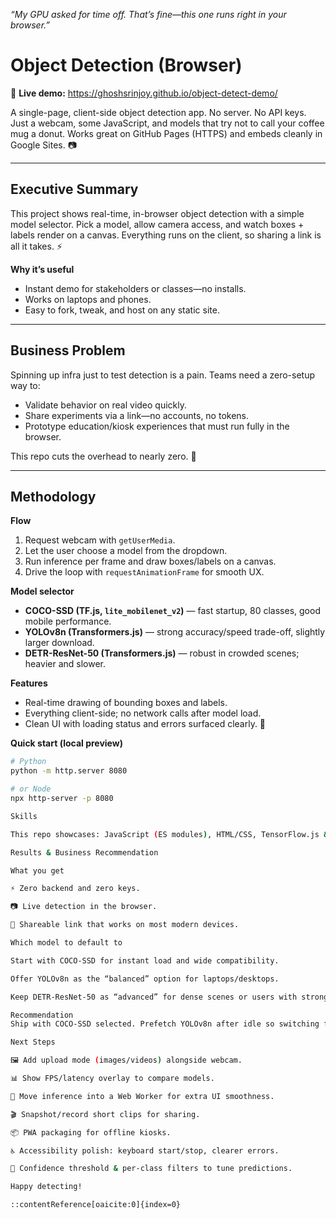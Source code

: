*“My GPU asked for time off. That’s fine—this one runs right in your browser.”*

# Object Detection (Browser)

🔗 **Live demo:** https://ghoshsrinjoy.github.io/object-detect-demo/

A single-page, client-side object detection app. No server. No API keys. Just a webcam, some JavaScript, and models that try not to call your coffee mug a donut. Works great on GitHub Pages (HTTPS) and embeds cleanly in Google Sites. 📷

---

## Executive Summary

This project shows real-time, in-browser object detection with a simple model selector. Pick a model, allow camera access, and watch boxes + labels render on a canvas. Everything runs on the client, so sharing a link is all it takes. ⚡

**Why it’s useful**
- Instant demo for stakeholders or classes—no installs.
- Works on laptops and phones.
- Easy to fork, tweak, and host on any static site.

---

## Business Problem

Spinning up infra just to test detection is a pain. Teams need a zero-setup way to:
- Validate behavior on real video quickly.
- Share experiments via a link—no accounts, no tokens.
- Prototype education/kiosk experiences that must run fully in the browser.

This repo cuts the overhead to nearly zero. 🧪

---

## Methodology

**Flow**
1. Request webcam with `getUserMedia`.
2. Let the user choose a model from the dropdown.
3. Run inference per frame and draw boxes/labels on a canvas.
4. Drive the loop with `requestAnimationFrame` for smooth UX.

**Model selector**
- **COCO-SSD (TF.js, `lite_mobilenet_v2`)** — fast startup, 80 classes, good mobile performance.
- **YOLOv8n (Transformers.js)** — strong accuracy/speed trade-off, slightly larger download.
- **DETR-ResNet-50 (Transformers.js)** — robust in crowded scenes; heavier and slower.

**Features**
- Real-time drawing of bounding boxes and labels.
- Everything client-side; no network calls after model load.
- Clean UI with loading status and errors surfaced clearly. 🧭

**Quick start (local preview)**
```bash
# Python
python -m http.server 8080

# or Node
npx http-server -p 8080

Skills

This repo showcases: JavaScript (ES modules), HTML/CSS, TensorFlow.js & Transformers.js, MediaDevices getUserMedia, Canvas 2D, async loading, simple performance hygiene (throttling where needed), and friendly UX for ML demos (permissions, loading, failure states). 🛠️

Results & Business Recommendation

What you get

⚡ Zero backend and zero keys.

📷 Live detection in the browser.

🔗 Shareable link that works on most modern devices.

Which model to default to

Start with COCO-SSD for instant load and wide compatibility.

Offer YOLOv8n as the “balanced” option for laptops/desktops.

Keep DETR-ResNet-50 as “advanced” for dense scenes or users with stronger machines.

Recommendation
Ship with COCO-SSD selected. Prefetch YOLOv8n after idle so switching feels snappy. Label DETR as heavier but robust in busy scenes. That balance keeps first-time users happy while giving power users a clear upgrade path. 🎯

Next Steps

🖼️ Add upload mode (images/videos) alongside webcam.

📊 Show FPS/latency overlay to compare models.

🧵 Move inference into a Web Worker for extra UI smoothness.

🎬 Snapshot/record short clips for sharing.

📦 PWA packaging for offline kiosks.

♿ Accessibility polish: keyboard start/stop, clearer errors.

🔧 Confidence threshold & per-class filters to tune predictions.

Happy detecting!

::contentReference[oaicite:0]{index=0}

